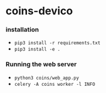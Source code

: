 # coins-devico

### installation

- `pip3 install -r requirements.txt`
- `pip3 install -e .`

### Running the web server
- `python3 coins/web_app.py`
- `celery -A coins worker -l INFO`
